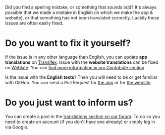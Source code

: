 Did you find a spelling mistake, or something that sounds odd? It's always possible that we made a mistake in English (in which we make the app & website), or that something has not been translated correctly. Luckily these issues are often easily fixed.

# Do you want to fix it yourself?

If the issue is in any other language than English, you can update **app translations** on [Transifex](https://www.transifex.com/antennapod/antennapod/core-values/). Issue with the **website translations** can be fixed on [Weblate](https://hosted.weblate.org/projects/antennapod/). You can [find more information in our Contribute section](/contribute/translate).

Is the issue with the **English texts**? Then you will need to be or get familiar with GitHub. You can send a Pull Request for [the app](https://github.com/AntennaPod/AntennaPod/) or for [the website](https://github.com/AntennaPod/antennapod.github.io).

# Do you just want to inform us?

You can create a post in the [translations section on our forum](https://forum.antennapod.org/c/translations/11). To do so you need to create an account (if you don't have one already) or simply log in via Google.

